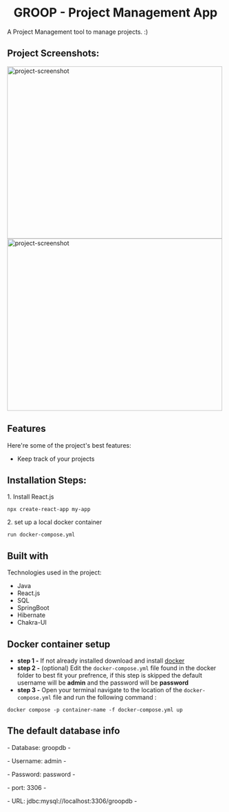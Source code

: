 <h1 align="center" id="title">GROOP - Project Management App</h1>

<p id="description">A Project Management tool to manage projects. :)</p>

<h2>Project Screenshots:</h2>

<img src="https://res.cloudinary.com/practicaldev/image/fetch/s--mHnwt8TI--/c_limit%2Cf_auto%2Cfl_progressive%2Cq_auto%2Cw_880/https://i2.wp.com/blogreact.com/wp-content/uploads/2020/04/HiRes-17.jpg%3Ffit%3D750%252C450%26ssl%3D1" alt="project-screenshot" width="500" height="400/">

<img src="https://res.cloudinary.com/practicaldev/image/fetch/s--mHnwt8TI--/c_limit%2Cf_auto%2Cfl_progressive%2Cq_auto%2Cw_880/https://i2.wp.com/blogreact.com/wp-content/uploads/2020/04/HiRes-17.jpg%3Ffit%3D750%252C450%26ssl%3D1" alt="project-screenshot" width="500" height="400/">

  
  
<h2>Features</h2>

Here're some of the project's best features:

*   Keep track of your projects

<h2>Installation Steps:</h2>

<p>1. Install React.js</p>

```
npx create-react-app my-app
```

<p>2. set up a local docker container</p>

```
run docker-compose.yml
```

  
  
<h2>Built with</h2>

Technologies used in the project:

*   Java
*   React.js
*   SQL
*   SpringBoot
*   Hibernate
*   Chakra-UI
  
## Docker container setup
- **step 1 -**  If not already installed download and install [docker](https://www.docker.com)
- **step 2 -** (optional) Edit the `docker-compose.yml` file found in the docker folder to best fit your prefrence, if this step is skipped the default username will be **admin** and the password will be **password**
- **step 3 -** Open your terminal navigate to the location of the `docker-compose.yml` file and run the following command :
```
docker compose -p container-name -f docker-compose.yml up
```
<h2>The default database info</h2>
<p>- Database: groopdb -</p>
<p>- Username: admin -</p> 
<p>- Password: password -</p> 
<p>- port: 3306 -</p> 
<p>- URL: jdbc:mysql://localhost:3306/groopdb -</p>



